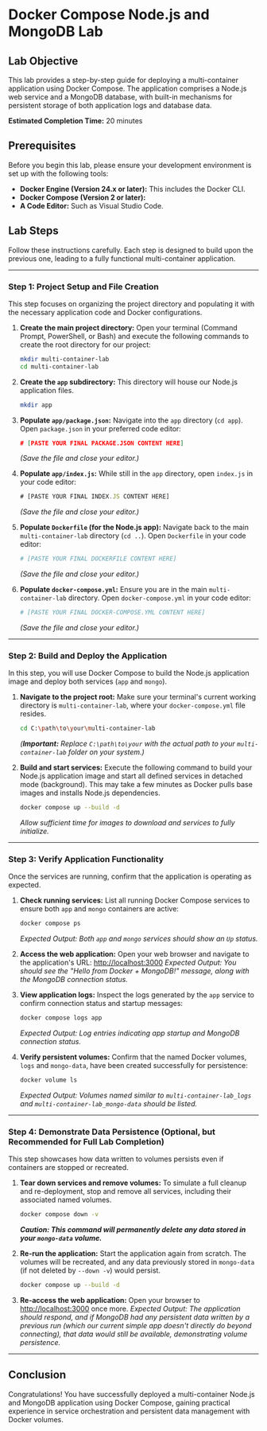 # Docker Compose Node.js and MongoDB Lab

## Lab Objective

This lab provides a step-by-step guide for deploying a multi-container application using Docker Compose. The application comprises a Node.js web service and a MongoDB database, with built-in mechanisms for persistent storage of both application logs and database data.

**Estimated Completion Time:** 20 minutes

## Prerequisites

Before you begin this lab, please ensure your development environment is set up with the following tools:

* **Docker Engine (Version 24.x or later):** This includes the Docker CLI.
* **Docker Compose (Version 2 or later):**
* **A Code Editor:** Such as Visual Studio Code.

## Lab Steps

Follow these instructions carefully. Each step is designed to build upon the previous one, leading to a fully functional multi-container application.

---

### Step 1: Project Setup and File Creation

This step focuses on organizing the project directory and populating it with the necessary application code and Docker configurations.

1.  **Create the main project directory:**
    Open your terminal (Command Prompt, PowerShell, or Bash) and execute the following commands to create the root directory for our project:
    ```bash
    mkdir multi-container-lab
    cd multi-container-lab
    ```

2.  **Create the `app` subdirectory:**
    This directory will house our Node.js application files.
    ```bash
    mkdir app
    ```

3.  **Populate `app/package.json`:**
    Navigate into the `app` directory (`cd app`). Open `package.json` in your preferred code editor:

    ```json
    # [PASTE YOUR FINAL PACKAGE.JSON CONTENT HERE]
    ```
    *(Save the file and close your editor.)*

4.  **Populate `app/index.js`:**
    While still in the `app` directory, open `index.js` in your code editor:

    ```javascript
    # [PASTE YOUR FINAL INDEX.JS CONTENT HERE]
    ```
    *(Save the file and close your editor.)*

5.  **Populate `Dockerfile` (for the Node.js app):**
    Navigate back to the main `multi-container-lab` directory (`cd ..`). Open `Dockerfile` in your code editor:

    ```dockerfile
    # [PASTE YOUR FINAL DOCKERFILE CONTENT HERE]
    ```
    *(Save the file and close your editor.)*

6.  **Populate `docker-compose.yml`:**
    Ensure you are in the main `multi-container-lab` directory. Open `docker-compose.yml` in your code editor:

    ```yaml
    # [PASTE YOUR FINAL DOCKER-COMPOSE.YML CONTENT HERE]
    ```
    *(Save the file and close your editor.)*

---

### Step 2: Build and Deploy the Application

In this step, you will use Docker Compose to build the Node.js application image and deploy both services (`app` and `mongo`).

1.  **Navigate to the project root:**
    Make sure your terminal's current working directory is `multi-container-lab`, where your `docker-compose.yml` file resides.
    ```bash
    cd C:\path\to\your\multi-container-lab
    ```
    *(**Important:** Replace `C:\path\to\your` with the actual path to your `multi-container-lab` folder on your system.)* 

2.  **Build and start services:**
    Execute the following command to build your Node.js application image and start all defined services in detached mode (background). This may take a few minutes as Docker pulls base images and installs Node.js dependencies.
    ```bash
    docker compose up --build -d
    ```
    *Allow sufficient time for images to download and services to fully initialize.*

---

### Step 3: Verify Application Functionality

Once the services are running, confirm that the application is operating as expected.

1.  **Check running services:**
    List all running Docker Compose services to ensure both `app` and `mongo` containers are active:
    ```bash
    docker compose ps
    ```
    *Expected Output: Both `app` and `mongo` services should show an `Up` status.*

2.  **Access the web application:**
    Open your web browser and navigate to the application's URL:
    [http://localhost:3000](http://localhost:3000)
    *Expected Output: You should see the "Hello from Docker + MongoDB!" message, along with the MongoDB connection status.*

3.  **View application logs:**
    Inspect the logs generated by the `app` service to confirm connection status and startup messages:
    ```bash
    docker compose logs app
    ```
    *Expected Output: Log entries indicating app startup and MongoDB connection status.*

4.  **Verify persistent volumes:**
    Confirm that the named Docker volumes, `logs` and `mongo-data`, have been created successfully for persistence:
    ```bash
    docker volume ls
    ```
    *Expected Output: Volumes named similar to `multi-container-lab_logs` and `multi-container-lab_mongo-data` should be listed.*

---

### Step 4: Demonstrate Data Persistence (Optional, but Recommended for Full Lab Completion)

This step showcases how data written to volumes persists even if containers are stopped or recreated.

1.  **Tear down services and remove volumes:**
    To simulate a full cleanup and re-deployment, stop and remove all services, including their associated named volumes.
    ```bash
    docker compose down -v
    ```
    ***Caution: This command will permanently delete any data stored in your `mongo-data` volume.***

2.  **Re-run the application:**
    Start the application again from scratch. The volumes will be recreated, and any data previously stored in `mongo-data` (if not deleted by `--down -v`) would persist.
    ```bash
    docker compose up --build -d
    ```

3.  **Re-access the web application:**
    Open your browser to [http://localhost:3000](http://localhost:3000) once more.
    *Expected Output: The application should respond, and if MongoDB had any persistent data written by a previous run (which our current simple app doesn't directly do beyond connecting), that data would still be available, demonstrating volume persistence.*

---

## Conclusion

Congratulations! You have successfully deployed a multi-container Node.js and MongoDB application using Docker Compose, gaining practical experience in service orchestration and persistent data management with Docker volumes.
